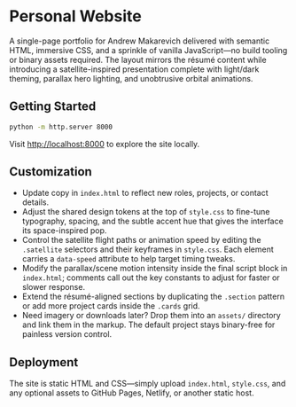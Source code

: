 # Personal Website

A single-page portfolio for Andrew Makarevich delivered with semantic HTML, immersive CSS, and a sprinkle of vanilla
JavaScript—no build tooling or binary assets required. The layout mirrors the résumé content while introducing a
satellite-inspired presentation complete with light/dark theming, parallax hero lighting, and unobtrusive orbital
animations.

## Getting Started

```bash
python -m http.server 8000
```

Visit [http://localhost:8000](http://localhost:8000) to explore the site locally.

## Customization

- Update copy in `index.html` to reflect new roles, projects, or contact details.
- Adjust the shared design tokens at the top of `style.css` to fine-tune typography, spacing, and the subtle accent hue
  that gives the interface its space-inspired pop.
- Control the satellite flight paths or animation speed by editing the `.satellite` selectors and their keyframes in
  `style.css`. Each element carries a `data-speed` attribute to help target timing tweaks.
- Modify the parallax/scene motion intensity inside the final script block in `index.html`; comments call out the key
  constants to adjust for faster or slower response.
- Extend the résumé-aligned sections by duplicating the `.section` pattern or add more project cards inside the `.cards`
  grid.
- Need imagery or downloads later? Drop them into an `assets/` directory and link them in the markup. The default
  project stays binary-free for painless version control.

## Deployment

The site is static HTML and CSS—simply upload `index.html`, `style.css`, and any optional assets to GitHub Pages, Netlify,
or another static host.

